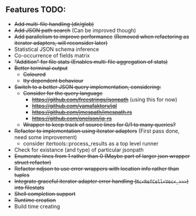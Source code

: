 ## Features TODO:
* ~~Add multi-file handling (dir/glob)~~
* ~~Add JSON path search~~ (Can be improved though)
* ~~Add parallelism to improve performance~~ ~~(Removed when refactoring as iterator adapters, will reconsider later)~~
* Statistical JSON schema inference
* Co-occurrence of fields matrix
* ~~"Addition" for file stats (Enables multi-file aggregation of stats)~~
* ~~Better terminal output~~
  * ~~Coloured~~
  * ~~tty dependent behaviour~~
* ~~Switch to a better JSON query implementation, considering:~~
  * ~~Consider for the query language~~
    * ~~https://github.com/freestrings/jsonpath~~ (using this for now)
    * ~~https://github.com/yamafaktory/jql~~
    * ~~https://github.com/jmespath/jmespath.rs~~
    * ~~https://github.com/onelson/jq-rs~~
  * ~~Wrapper to keep track of source lines for 0/1 to many queries?~~
* ~~Refactor to implementation using iterator adapters~~ (First pass done, need some improvement)
  * consider itertools::process_results as a top level runner
* Check for existance (and type) of particular jsonpath
* ~~Enumerate lines from 1 rather than 0 (Maybe part of larger json wrapper struct refactor)~~
* ~~Refactor ndjson to use error wrappers with location info rather than tuples~~
* ~~Integrate graceful iterator adapter error handling (`Rc<RefCell<Vec<_>>>`) into filestats~~
* ~~Shell completion support~~
 * ~~Runtime creation~~
 * Build time creating
